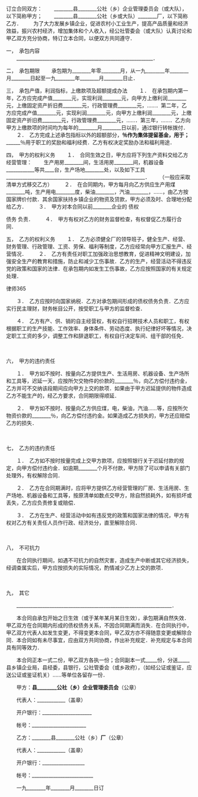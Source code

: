 
 


订立合同双方： 
　　________县________公社（乡）企业管理委员会（或大队），以下简称甲方； 
　　________县________公社（乡或大队）________厂，以下简称乙方． 
　　为了大力发展乡镇企业，促进农村小工业生产，提高产品质量和经济效益，振兴农村经济，增加集体和个人收入，经公社管委会（或大队）认真讨论和甲乙双方充分协商，特订立本合同，以便双方共同遵守． 
　　 

一，　承包内容 
　　__________________________________________________________． 
　　 

二，　承包期限 
　　承包期为________年零________月，从一九________年________月________日起至一九________年________月________日止． 
　　 

三，　承包产值，利润指标，上缴款项及超额提成办法 
　　１．　在承包期内第一年，乙方应完成产值________元，实现利润________元，向甲方上缴利润________元，上缴固定资产折旧费________元，行政管理费________元，……．第二年，乙方应完成产值________元，实现利润________元，向甲方上缴利润________元，上缴固定资产折旧费________元，行政管理费________元，……．第三年，……．乙方向甲方上缴款项的时间均为每年的________月________日以前，通过银行转帐拨付． 
　　２．　乙方完成上述承包指标以外的超额部分，________％作为集体提留基金，用于______；________％用于职工的奖励和福利经费．乙方有权决定奖励办法和福利用途． 
　　 

四，　甲方的权利义务 
　　１．　合同生效之日，甲方应将下列生产资料交给乙方经营管理： 
　　生产用房________间，生活用房________间，机器设备____________等共____台，生产场地________处，以及如下工具___________________________________________________________． 
　　（一般应采取清单方式移交乙方） 
　　２．　在合同期内，甲方每月向乙方供应生产用煤________吨，生产用电________度，柴油________，汽油________，……，由乙方按国家牌价付款．其余国家扶持乡镇企业的物资及贷款，甲方必须及时、合理地分配给乙方． 
　　３．　甲方对本合同以前________企业的
债权

债务
负责． 
　　４．　甲方有权对乙方的财务监督检查，有权督促乙方履行合同． 
　　 

五，　乙方的权利义务 
　　１．　乙方必须健全厂的领导班子，健全生产、经营、财务管理、行政管理、工资、劳保、福利等制度，乙方应经常向甲方汇报生产、经营情况． 
　　２．　乙方有责任对职工加强政治思想教育，促进精神文明建设，加强安全生产的教育和措施，防止和减少工伤事故．乙方的生产，经营活动不得违反党的政策和国家的法律．在承包期内如发生工伤事故，乙方应按照国家的有关规定处理． 




 
律师365






　　３．　乙方应按时向国家纳税．乙方对承包期间形成的债权债务负责．乙方应实行民主理财，财务帐目公开，按受职工与甲方的监督检查． 

　　４．　乙方有产、供、销的自主经营权，有权自行招聘技术人员和职工，有权根据职工的生产技能、工作效率、身体条件、劳动态度、执行纪律好坏等情况，决定职工工资的多少，调整工作和辞退职工，有权自行决定车间、组干部的任免． 

　　 



六，　甲方的违约责任 

　　１．　甲方如不按时、按量向乙方提供生产、生活用房、机器设备、生产场所和工具等，迟延一天，应按所欠交物件的价款的________％，向乙方偿付违约金，乙方并可不交纳该段期间应向甲方上交的款项．如果由于甲方迟延提供的物件造成乙方不能生产的，经乙方要求，合同期限得顺延． 

　　２．　甲方如不按时、按量向乙方供应煤，电，柴油，汽油……等，应按所欠物资价款的________％，向乙方偿付违约金。如果造成乙方损失的，甲方还应赔偿乙方的损失． 

　　 



七，　乙方的违约责任 

　　１．　乙方如不按时按量完成上交甲方款项，应按照银行关于迟延付款的规定，向甲方偿付违约金．如逾期________个月不付款，甲方除了可以申请有关部门处理外，有权解除合同． 

　　２．　乙方在合同期满时，应将甲方提供乙方经营管理的厂房、生活用房、生产场地、机器设备和工具等，按原清单如数点交甲方，除自然损耗外，如有损坏或丢失，乙方应负责修复或赔偿． 

　　３．　乙方在生产、经营活动中如有违反党的政策和国家法律的情况，甲方有权对乙方有关责任人员作行政、经济处分，直至解除合同． 

　　 



八，　不可抗力 

　　在合同执行期间，如遇不可抗力的自然灾害，造成生产中断或其它经济损失，经调查属实后，甲方应按损失的实际情况，酌情减少乙方上交的款项． 

　　 



九，　其它 

　　__________________________________________________________________． 

　　本合同自承包开始之日生效（或于某年某月某日生效），承包期满自然失效．甲乙双方在合同期内形成的债权债务关系，不因合同期满而消失．在合同执行中，甲乙双方代表人如发生变更，不得变更本合同，甲乙双方亦不得随意变更或解除合同．本合同如有未尽事宜，应由双方共同协商，作出补充规定．补充规定与本合同具有同等效力． 

　　本合同正本一式二份，甲乙双方各执一份；合同副本一式_____份，分送_____县乡镇企业局，县经委，县银行，公社管委会（或乡政府），（如经公证或鉴证，应送公证或鉴证机关）……等单位各留存一份． 

　　甲方：________县________公社（乡）企业管理委员会________（公章） 

　　代表人：____________（盖章） 

　　开户银行：_____________________ 

　　帐号：_______________________ 

　　乙方：________县________公社（乡）________厂________（公章） 

　　代表人：____________（盖章） 

　　开户银行：__________________ 

　　帐号：__________________________ 

　　一九________年________月________日订


 


 

 
 
 
 
 
  


  
 

  


  


  
 
 
 
 

